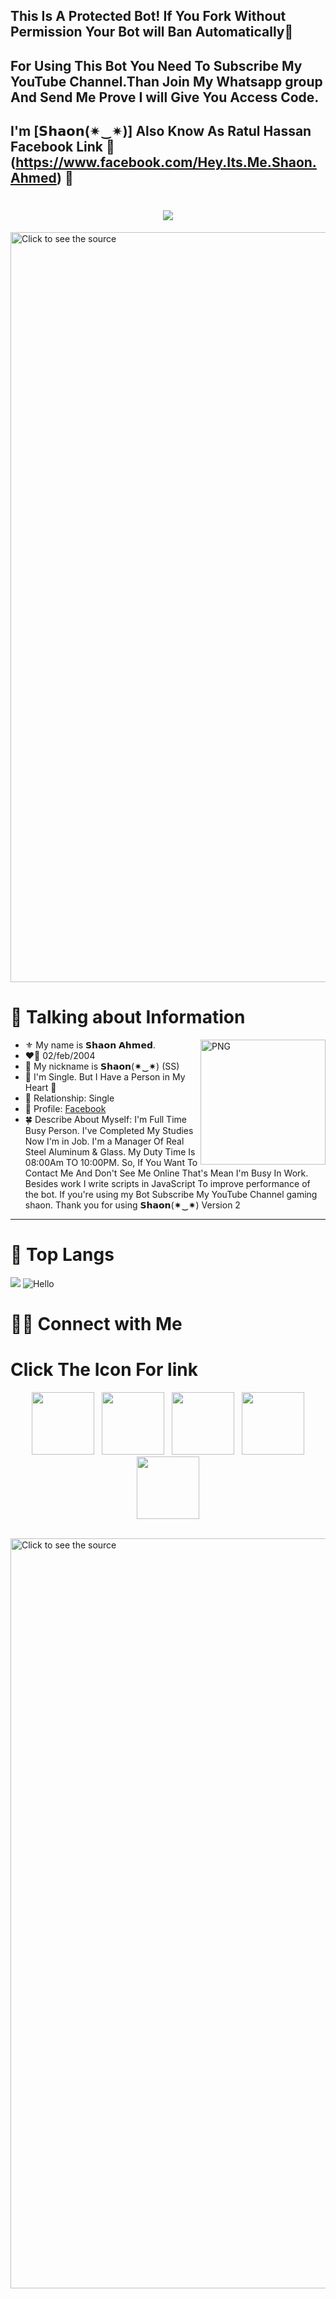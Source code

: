 ## This Is A Protected Bot! If You Fork Without Permission Your Bot will Ban Automatically👋

## For Using This Bot You Need To Subscribe My YouTube Channel.Than Join My Whatsapp group And Send Me Prove I will Give You Access Code.
## I'm [𝗦𝗵𝗮𝗼𝗻(✷‿✷)] Also Know As Ratul Hassan                    Facebook Link 🔗        (https://www.facebook.com/Hey.Its.Me.Shaon.Ahmed) 👋
<h1 align="center">
    <img src="home/3.svg"/>
</h1>
<a href="#" target="_blank">
  <img src="home/2.svg" width="1200" alt="Click to see the source" />
</a>

# 📰 Talking about Information
<img align="right" width=200px alt="PNG" src="https://i.pinimg.com/originals/a0/10/21/a010215b786ada4176ae237b5b154310.gif" />

-   ⚜️ My name is 𝗦𝗵𝗮𝗼𝗻 𝗔𝗵𝗺𝗲𝗱.
-   ❤️‍🔥 02/feb/2004
-   💬 My nickname is 𝗦𝗵𝗮𝗼𝗻(✷‿✷) (SS)
-   💬 I'm Single. But I Have a Person in My Heart 💜
-   💓 Relationship: Single 
-   🍁 Profile: [Facebook](https://www.facebook.com/Hey.Its.Me.Shaon.Ahmed)
-   🍀 Describe About Myself: I'm Full Time Busy Person. I've Completed My Studies Now I'm in Job. I'm a Manager Of Real Steel Aluminum & Glass. My Duty Time Is 08:00Am TO 10:00PM. So, If You Want To Contact Me And Don't See Me Online That's Mean I'm Busy In Work. Besides work I write scripts in JavaScript To improve performance of the bot. If you're using my Bot Subscribe My YouTube Channel gaming shaon. Thank you for using 𝗦𝗵𝗮𝗼𝗻(✷‿✷) Version 2 
<hr>

# 📖 Top Langs
![](https://i.imgur.com/jRMQbEp.jpeg)
![Hello](home/1.svg)


# 🤝🏻 Connect with Me


# Click The Icon For link
<p align="center">
&nbsp; <a href="https://youtube.com/@𝗦𝗵𝗮𝗼𝗻(✷‿✷)" target="_blank" rel="noopener noreferrer"><img src="https://upload.wikimedia.org/wikipedia/commons/thumb/e/e1/Logo_of_YouTube_%282015-2017%29.svg/2560px-Logo_of_YouTube_%282015-2017%29.svg.png" width="100" /></a>
&nbsp; <a href="https://wa.me/qr/BSZHUYHOTH34H1" target="_blank" rel="noopener noreferrer"><img src="https://cdn-icons-png.flaticon.com/512/3670/3670051.png" width="100" /></a>    
&nbsp; <a href="https://github.com/shaonahmed47" target="_blank" rel="noopener noreferrer"><img src="https://img.icons8.com/plasticine/100/000000/github.png" width="100" /></a>
&nbsp; <a href="https://www.facebook.com/Hey.Its.Me.Shaon.Ahmed" target="_blank" rel="noopener noreferrer"><img src="https://img.icons8.com/plasticine/100/000000/facebook.png"  width="100" /></a>
&nbsp; <a href="mailto: gamingshaon74@gmail.com" target="_blank" rel="noopener noreferrer"><img src="https://img.icons8.com/plasticine/100/000000/gmail.png"  width="100" /></a>
</p>
<br>
<a href="#" target="_blank">
  <img src="home/4.svg" width="1200" alt="Click to see the source" />
</a>  
</a>

